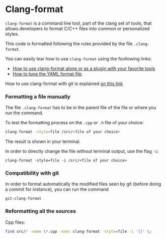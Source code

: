 # Clang-format

`clang-format` is a command line tool, part of the clang set of tools, that allows
developers to format C/C++ files into common or personalized styles.

This code is formatted following the rules provided by the file `.clang-format`.

You can easily lear how to use `clang-format` using the foollowing links:

- [How to use clang-format alone or as a plugin with your favorite tools](https://clang.llvm.org/docs/ClangFormat.html)
- [How to tune the YAML format file](https://clang.llvm.org/docs/ClangFormatStyleOptions.html).

How to use clang-format with git is explained [on this link](https://electronjs.org/docs/development/clang-format)

### Formatting a file manually

The file `.clang-format` has to be in the parent file of the file
or where you run the command.

To test the formatting process on the `.cpp` or `.h` file of your choice:
```bash
clang-format -style=file /src/<file of your choice>
```

The result is shown in your terminal.

In order to directly change the file without terminal output, use the flag `-i`:
```
clang-format -style=file -i /src/<file of your choice>
```

### Compatibility with git

In order to format automatically the modified files seen by git (before doing a commit for instance), you can run the command
```
git-clang-format
```

### Reformatting all the sources

Cpp files:

```bash
find src/* -name \*.cpp -exec clang-format -style=file -i '{}' \;
```
